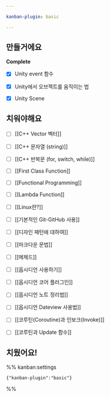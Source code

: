 ```yaml
---

kanban-plugin: basic

---
```


## 만들거에요

**Complete**
- [x] Unity event 함수
- [x] Unity에서 오브젝트를 움직이는 법
- [x] Unity Scene


## 치워야해요

- [ ] [[C++ Vector 벡터]]
- [ ] [[C++ 문자열 (string)]]
- [ ] [[C++ 반복문 (for, switch, while)]]
- [ ] [[First Class Function]]
- [ ] [[Functional Programming]]
- [ ] [[Lambda Function]]
- [ ] [[Linux란?]]
- [ ] [[기본적인 Git-GitHub 사용]]
- [ ] [[디자인 패턴에 대하여]]
- [ ] [[마크다운 문법]]
- [ ] [[메제드]]
- [ ] [[옵시디언 사용하기]]
- [ ] [[옵시디언 코어 플러그인]]
- [ ] [[옵시디언 노트 정리법]]
- [ ] [[옵시디언 Dateview 사용법]]
- [ ] [[코루틴(Coroutine)과 인보크(Invoke)]]
- [ ] [[코루틴과 Update 함수]]


## 치웠어요!





%% kanban:settings
```
{"kanban-plugin":"basic"}
```
%%